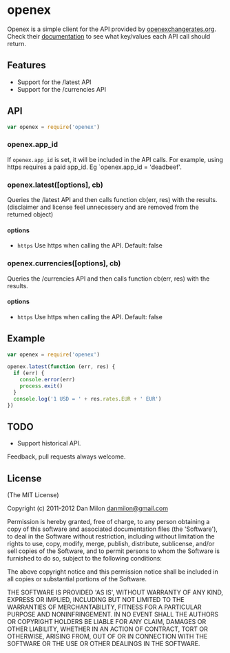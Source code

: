 # openex

Openex is a simple client for the API provided by [openexchangerates.org](http://openexchangerates.org). Check their [documentation](http://openexchangerates.org/documentation) to see what key/values each API call should return.

## Features

* Support for the /latest API
* Support for the /currencies API


## API

```javascript
var openex = require('openex')
```

### openex.app_id

If `openex.app_id` is set, it will be included in the API calls. For example, using https requires a paid app_id. Eg `openex.app_id = 'deadbeef'.

### openex.latest([options], cb)

Queries the /latest API and then calls function cb(err, res) with the results.
(disclaimer and license feel unnecessery and are removed from the returned object)

#### options

* `https` Use https when calling the API. Default: false

### openex.currencies([options], cb)

Queries the /currencies API and then calls function cb(err, res) with the results.

#### options

* `https` Use https when calling the API. Default: false

## Example

```javascript
var openex = require('openex')

openex.latest(function (err, res) {
  if (err) {
    console.error(err)
    process.exit()
  }
  console.log('1 USD = ' + res.rates.EUR + ' EUR')
})
```

## TODO

* Support historical API.

Feedback, pull requests always welcome.

## License

(The MIT License)

Copyright (c) 2011-2012 Dan Milon <danmilon@gmail.com>

Permission is hereby granted, free of charge, to any person obtaining
a copy of this software and associated documentation files (the
'Software'), to deal in the Software without restriction, including
without limitation the rights to use, copy, modify, merge, publish,
distribute, sublicense, and/or sell copies of the Software, and to
permit persons to whom the Software is furnished to do so, subject to
the following conditions:

The above copyright notice and this permission notice shall be
included in all copies or substantial portions of the Software.

THE SOFTWARE IS PROVIDED 'AS IS', WITHOUT WARRANTY OF ANY KIND,
EXPRESS OR IMPLIED, INCLUDING BUT NOT LIMITED TO THE WARRANTIES OF
MERCHANTABILITY, FITNESS FOR A PARTICULAR PURPOSE AND NONINFRINGEMENT.
IN NO EVENT SHALL THE AUTHORS OR COPYRIGHT HOLDERS BE LIABLE FOR ANY
CLAIM, DAMAGES OR OTHER LIABILITY, WHETHER IN AN ACTION OF CONTRACT,
TORT OR OTHERWISE, ARISING FROM, OUT OF OR IN CONNECTION WITH THE
SOFTWARE OR THE USE OR OTHER DEALINGS IN THE SOFTWARE.
